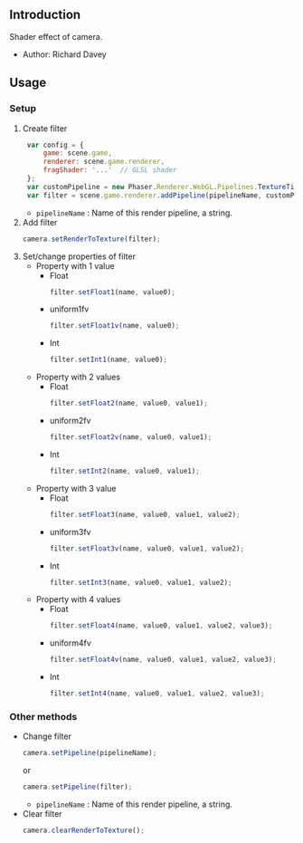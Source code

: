 ## Introduction

Shader effect of camera.

- Author: Richard Davey

## Usage

### Setup

1. Create filter
   ```javascript
    var config = {
        game: scene.game,
        renderer: scene.game.renderer,
        fragShader: '...'  // GLSL shader
    };
    var customPipeline = new Phaser.Renderer.WebGL.Pipelines.TextureTintPipeline(config);
    var filter = scene.game.renderer.addPipeline(pipelineName, customPipeline);
    ```
    - `pipelineName` : Name of this render pipeline, a string.
1. Add filter
    ```javascript
    camera.setRenderToTexture(filter);
    ```
1. Set/change properties of filter
    - Property with 1 value
        - Float
            ```javascript
            filter.setFloat1(name, value0);
            ```
        - uniform1fv
            ```javascript
            filter.setFloat1v(name, value0);
            ```
        - Int
            ```javascript
            filter.setInt1(name, value0);
            ```
    - Property with 2 values
        - Float
            ```javascript
            filter.setFloat2(name, value0, value1);
            ```
        - uniform2fv
            ```javascript
            filter.setFloat2v(name, value0, value1);
            ```
        - Int
            ```javascript
            filter.setInt2(name, value0, value1);
            ``` 
    - Property with 3 value
        - Float
            ```javascript
            filter.setFloat3(name, value0, value1, value2);
            ```
        - uniform3fv
            ```javascript
            filter.setFloat3v(name, value0, value1, value2);
            ```
        - Int
            ```javascript
            filter.setInt3(name, value0, value1, value2);
            ```
    - Property with 4 values
        - Float
            ```javascript
            filter.setFloat4(name, value0, value1, value2, value3);
            ```
        - uniform4fv
            ```javascript
            filter.setFloat4v(name, value0, value1, value2, value3);
            ```
        - Int
            ```javascript
            filter.setInt4(name, value0, value1, value2, value3);
            ```

### Other methods

- Change filter
    ```javascript
    camera.setPipeline(pipelineName);
    ```
    or
    ```javascript
    camera.setPipeline(filter);
    ```
    - `pipelineName` : Name of this render pipeline, a string.
- Clear filter
    ```javascript
    camera.clearRenderToTexture();
    ```